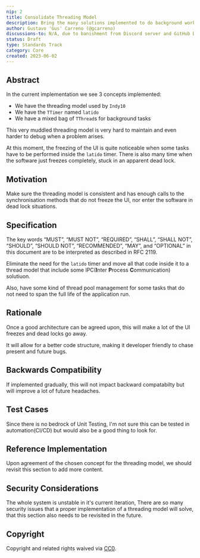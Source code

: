 ```yaml
---
nip: 2
title: Consolidate Threading Model
description: Bring the many solutions implemented to do background work under one single concept
author: Gustavo 'Gus' Carreno (@gcarreno)
discussions-to: N/A, due to banishment from Discord server and GitHub Discussions not enabled on the repository
status: Draft
type: Standards Track
category: Core
created: 2023-06-02
---
```


## Abstract

In the current implementation we see 3 concepts implemented:  

- We have the threading model used by `Indy10`
- We have the `TTimer` named `latido`
- We have a mixed bag of `TThread`s for background tasks

This very muddled threading model is very hard to maintain and even harder to debug when a problem arises.

At this moment, the freezing of the UI is quite noticeable when some tasks have to be performed inside the `latido` timer. There is also many time when the software just freezes completely, stuck in an apparent dead lock.

## Motivation

Make sure the threading model is consistent and has enough calls to the synchronisation methods that do not freeze the UI, nor enter the software in dead lock situations.

## Specification
The key words “MUST”, “MUST NOT”, “REQUIRED”, “SHALL”, “SHALL NOT”, “SHOULD”, “SHOULD NOT”, “RECOMMENDED”, “MAY”, and “OPTIONAL” in this document are to be interpreted as described in RFC 2119.

Eliminate the need for the `latido` timer and move all that code inside it to a thread model that include some IPC(**I**nter **P**rocess **C**ommunication) solutiuon.

Also, have some kind of thread pool management for some tasks that do not need to span the full life of the application run.

## Rationale

Once a good architecture can be agreed upon, this will make a lot of the UI freezes and dead locks go away.

It will allow for a better code structure, making it developer friendly to chase present and future bugs.

## Backwards Compatibility

If implemented gradually, this will not impact backward compatabilty but will improve a lot of future headaches.

## Test Cases

Since there is no bedrock of Unit Testing, I'm not sure this can be tested in automation(CI/CD) but would also be a good thing to look for.

## Reference Implementation

Upon agreement of the chosen concept for the threading model, we should revisit this section to add more content.

## Security Considerations

The whole system is unstable in it's current iteration, There are so many security issues that a proper implementation of a threading model will solve, that this section also needs to be revisited in the future.

## Copyright
Copyright and related rights waived via [CC0](https://creativecommons.org/publicdomain/zero/1.0/).
